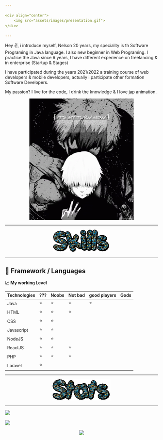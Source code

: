 ```yaml
---

<div align="center">
    <img src="assets/images/presentation.gif">
</div>

---
```


Hey :v:, i introduce myself, Nelson 20 years, my speciality is th Software Programing in Java language. I also new beginner in Web Programing.
I practice the Java since 6 years, I have different experience on freelancing & in enterprise (Startup & Stages)

I have participated during the years 2021/2022 a training course of web developers & mobile developers, actually i participate other formation Software Developers. 

My passion? I live for the code, I drink the knowledge & I love jap animation.

<div align="center">
    <img src="assets/images/kaneki-tokyo-ghoul.gif">
</div>

---

<div align="center">
    <img src="assets/images/skills.gif">
</div>

---

## 🔭 Framework / Languages

**:chart_with_upwards_trend: My working Level**


| Technologies | ???    | Noobs  | Not bad | good players | Gods |
|--------------|--------|--------|---------|--------------|------|
| Java         | :star: | :star: | :star:  | :star:       |      |
| HTML         | :star: | :star: | :star:  |              |      |
| CSS          | :star: | :star: |         |              |      |
| Javascript   | :star: | :star: |         |              |      |
| NodeJS       | :star: | :star: |         |              |      |
| ReactJS      | :star: | :star: | :star:  |              |      |
| PHP          | :star: | :star: | :star:  |              |      |
| Laravel      | :star: |        |         |              |      |

---

<div align="center">
    <img src="assets/images/stats.gif">
</div>


---

![](https://github-readme-stats.vercel.app/api?username=XiliTra&show_icons=true&theme=radical&count_private=true)

![](https://github-readme-stats.vercel.app/api/top-langs/?username=XiliTra&theme=radical&hide_langs_below=8)


<div align="center">
    <img height="300px" src="https://activity-graph.herokuapp.com/graph?username=xilitra&theme=github"/>
</div>
